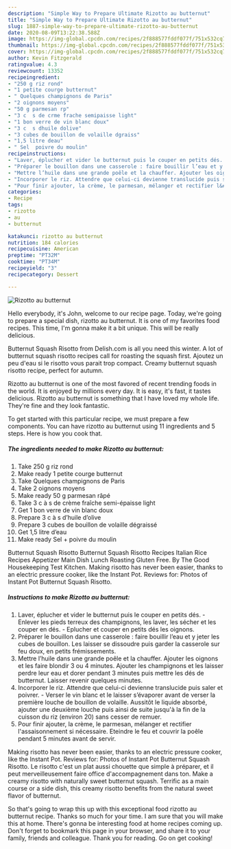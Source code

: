```yaml
---
description: "Simple Way to Prepare Ultimate Rizotto au butternut"
title: "Simple Way to Prepare Ultimate Rizotto au butternut"
slug: 1887-simple-way-to-prepare-ultimate-rizotto-au-butternut
date: 2020-08-09T13:22:38.588Z
image: https://img-global.cpcdn.com/recipes/2f888577fddf077f/751x532cq70/rizotto-au-butternut-photo-principale-de-la-recette.jpg
thumbnail: https://img-global.cpcdn.com/recipes/2f888577fddf077f/751x532cq70/rizotto-au-butternut-photo-principale-de-la-recette.jpg
cover: https://img-global.cpcdn.com/recipes/2f888577fddf077f/751x532cq70/rizotto-au-butternut-photo-principale-de-la-recette.jpg
author: Kevin Fitzgerald
ratingvalue: 4.3
reviewcount: 13352
recipeingredient:
- "250 g riz rond"
- "1 petite courge butternut"
- " Quelques champignons de Paris"
- "2 oignons moyens"
- "50 g parmesan rp"
- "3 c  s de crme frache semipaisse light"
- "1 bon verre de vin blanc doux"
- "3 c  s dhuile dolive"
- "3 cubes de bouillon de volaille dgraiss"
- "1,5 litre deau"
- " Sel  poivre du moulin"
recipeinstructions:
- "Laver, éplucher et vider le butternut puis le couper en petits dés. Enlever les pieds terreux des champignons, les laver, les sécher et les couper en dés. Eplucher et couper en petits dés les oignons."
- "Préparer le bouillon dans une casserole : faire bouillir l’eau et y jeter les cubes de bouillon. Les laisser se dissoudre puis garder la casserole sur feu doux, en petits frémissements."
- "Mettre l’huile dans une grande poêle et la chauffer. Ajouter les oignons et les faire blondir 3 ou 4 minutes. Ajouter les champignons et les laisser perdre leur eau et dorer pendant 3 minutes puis mettre les dés de butternut. Laisser revenir quelques minutes."
- "Incorporer le riz. Attendre que celui-ci devienne translucide puis saler et poivrer. Verser le vin blanc et le laisser s’évaporer avant de verser la première louche de bouillon de volaille. Aussitôt le liquide absorbé, ajouter une deuxième louche puis ainsi de suite jusqu&#39;à la fin de la cuisson du riz (environ 20) sans cesser de remuer."
- "Pour finir ajouter, la crème, le parmesan, mélanger et rectifier l&#39;assaisonnement si nécessaire. Eteindre le feu et couvrir la poêle pendant 5 minutes avant de servir."
categories:
- Recipe
tags:
- rizotto
- au
- butternut

katakunci: rizotto au butternut 
nutrition: 184 calories
recipecuisine: American
preptime: "PT32M"
cooktime: "PT34M"
recipeyield: "3"
recipecategory: Dessert

---
```



![Rizotto au butternut](https://img-global.cpcdn.com/recipes/2f888577fddf077f/751x532cq70/rizotto-au-butternut-photo-principale-de-la-recette.jpg)

Hello everybody, it's John, welcome to our recipe page. Today, we're going to prepare a special dish, rizotto au butternut. It is one of my favorites food recipes. This time, I'm gonna make it a bit unique. This will be really delicious.

Butternut Squash Risotto from Delish.com is all you need this winter. A lot of butternut squash risotto recipes call for roasting the squash first. Ajoutez un peu d&#39;eau si le risotto vous parait trop compact. Creamy butternut squash risotto recipe, perfect for autumn.

Rizotto au butternut is one of the most favored of recent trending foods in the world. It is enjoyed by millions every day. It is easy, it's fast, it tastes delicious. Rizotto au butternut is something that I have loved my whole life. They're fine and they look fantastic.


To get started with this particular recipe, we must prepare a few components. You can have rizotto au butternut using 11 ingredients and 5 steps. Here is how you cook that.

<!--inarticleads1-->

##### The ingredients needed to make Rizotto au butternut:

1. Take 250 g riz rond
1. Make ready 1 petite courge butternut
1. Take  Quelques champignons de Paris
1. Take 2 oignons moyens
1. Make ready 50 g parmesan râpé
1. Take 3 c à s de crème fraîche semi-épaisse light
1. Get 1 bon verre de vin blanc doux
1. Prepare 3 c à s d’huile d’olive
1. Prepare 3 cubes de bouillon de volaille dégraissé
1. Get 1,5 litre d’eau
1. Make ready  Sel + poivre du moulin


Butternut Squash Risotto Butternut Squash Risotto Recipes Italian Rice Recipes Appetizer Main Dish Lunch Roasting Gluten Free. By The Good Housekeeping Test Kitchen. Making risotto has never been easier, thanks to an electric pressure cooker, like the Instant Pot. Reviews for: Photos of Instant Pot Butternut Squash Risotto. 

<!--inarticleads2-->

##### Instructions to make Rizotto au butternut:

1. Laver, éplucher et vider le butternut puis le couper en petits dés. - Enlever les pieds terreux des champignons, les laver, les sécher et les couper en dés. - Eplucher et couper en petits dés les oignons.
1. Préparer le bouillon dans une casserole : faire bouillir l’eau et y jeter les cubes de bouillon. Les laisser se dissoudre puis garder la casserole sur feu doux, en petits frémissements.
1. Mettre l’huile dans une grande poêle et la chauffer. Ajouter les oignons et les faire blondir 3 ou 4 minutes. Ajouter les champignons et les laisser perdre leur eau et dorer pendant 3 minutes puis mettre les dés de butternut. Laisser revenir quelques minutes.
1. Incorporer le riz. Attendre que celui-ci devienne translucide puis saler et poivrer. - Verser le vin blanc et le laisser s’évaporer avant de verser la première louche de bouillon de volaille. Aussitôt le liquide absorbé, ajouter une deuxième louche puis ainsi de suite jusqu&#39;à la fin de la cuisson du riz (environ 20) sans cesser de remuer.
1. Pour finir ajouter, la crème, le parmesan, mélanger et rectifier l&#39;assaisonnement si nécessaire. Eteindre le feu et couvrir la poêle pendant 5 minutes avant de servir.


Making risotto has never been easier, thanks to an electric pressure cooker, like the Instant Pot. Reviews for: Photos of Instant Pot Butternut Squash Risotto. Le risotto c&#39;est un plat aussi chouette que simple à préparer, et il peut merveilleusement faire office d&#39;accompagnement dans ton. Make a creamy risotto with naturally sweet butternut squash. Terrific as a main course or a side dish, this creamy risotto benefits from the natural sweet flavor of butternut. 

So that's going to wrap this up with this exceptional food rizotto au butternut recipe. Thanks so much for your time. I am sure that you will make this at home. There's gonna be interesting food at home recipes coming up. Don't forget to bookmark this page in your browser, and share it to your family, friends and colleague. Thank you for reading. Go on get cooking!
